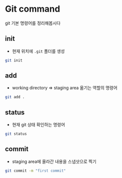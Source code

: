 # Git command

git 기본 명령어를 정리해봅시다

## init
- 현재 위치에 `.git` 폴더를 생성

```bash
git init
```

## add
- working directory => staging area 옮기는 역할의 명령어

```bash
git add .
```
## status
- 현재 git 상태 확인하는 명령어

```bash
git status
```

## commit
- staging area에 올라간 내용을 스냅샷으로 찍기

```bash
git commit -m "first commit"
```

